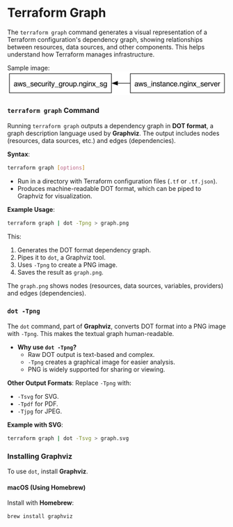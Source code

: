 # Terraform Graph

The `terraform graph` command generates a visual representation of a Terraform configuration's dependency graph, showing relationships between resources, data sources, and other components. This helps understand how Terraform manages infrastructure.

Sample image:
![Graph](./graph.png)

### `terraform graph` Command
Running `terraform graph` outputs a dependency graph in **DOT format**, a graph description language used by **Graphviz**. The output includes nodes (resources, data sources, etc.) and edges (dependencies).

**Syntax**:
```bash
terraform graph [options]
```

- Run in a directory with Terraform configuration files (`.tf` or `.tf.json`).
- Produces machine-readable DOT format, which can be piped to Graphviz for visualization.

**Example Usage**:
```bash
terraform graph | dot -Tpng > graph.png
```
This:
1. Generates the DOT format dependency graph.
2. Pipes it to `dot`, a Graphviz tool.
3. Uses `-Tpng` to create a PNG image.
4. Saves the result as `graph.png`.

The `graph.png` shows nodes (resources, data sources, variables, providers) and edges (dependencies).

### `dot -Tpng`
The `dot` command, part of **Graphviz**, converts DOT format into a PNG image with `-Tpng`. This makes the textual graph human-readable.

- **Why use `dot -Tpng`?**
  - Raw DOT output is text-based and complex.
  - `-Tpng` creates a graphical image for easier analysis.
  - PNG is widely supported for sharing or viewing.

**Other Output Formats**:
Replace `-Tpng` with:
- `-Tsvg` for SVG.
- `-Tpdf` for PDF.
- `-Tjpg` for JPEG.

**Example with SVG**:
```bash
terraform graph | dot -Tsvg > graph.svg
```

### Installing Graphviz
To use `dot`, install **Graphviz**.

#### macOS (Using Homebrew)
Install with **Homebrew**:
```bash
brew install graphviz
```